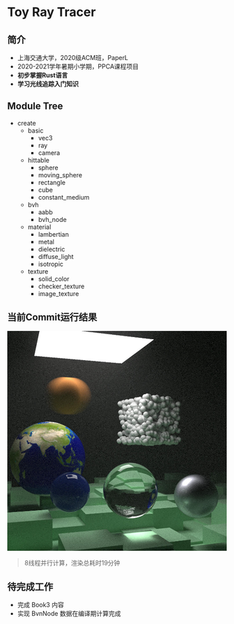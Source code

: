 # Toy Ray Tracer

## 简介

- 上海交通大学，2020级ACM班，PaperL
- 2020-2021学年暑期小学期，PPCA课程项目
- **初步掌握Rust语言**
- **学习光线追踪入门知识**



## Module Tree

- create
  - basic
    - vec3
    - ray
    - camera
  - hittable
    - sphere
    - moving_sphere
    - rectangle
    - cube
    - constant_medium
  - bvh
    - aabb
    - bvh_node
  - material
    - lambertian
    - metal
    - dielectric
    - diffuse_light
    - isotropic
  - texture
    - solid_color
    - checker_texture
    - image_texture



## 当前Commit运行结果

![Output](output/preview.jpg)

> 8线程并行计算，渲染总耗时19分钟



## 待完成工作

- 完成 Book3 内容
- 实现 BvnNode 数据在编译期计算完成